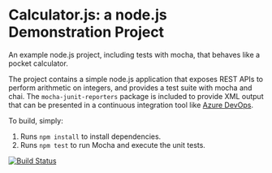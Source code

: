 Calculator.js: a node.js Demonstration Project
==============================================
An example node.js project, including tests with mocha, that behaves like
a pocket calculator.

The project contains a simple node.js application that exposes REST APIs
to perform arithmetic on integers, and provides a test suite with mocha
and chai.  The `mocha-junit-reporters` package is included to provide XML
output that can be presented in a continuous integration tool like
[Azure DevOps](https://azure.com/devops).

To build, simply:

1. Runs `npm install` to install dependencies.
2. Runs `npm test` to run Mocha and execute the unit tests.

[![Build Status](https://dev.azure.com/AZ400AusMarch/Configuring%20Agent%20Pools%20and%20Understanding%20Pipeline%20Styles/_apis/build/status/azuredevopslearn.calculator?branchName=master)](https://dev.azure.com/AZ400AusMarch/Configuring%20Agent%20Pools%20and%20Understanding%20Pipeline%20Styles/_build/latest?definitionId=3&branchName=master)

